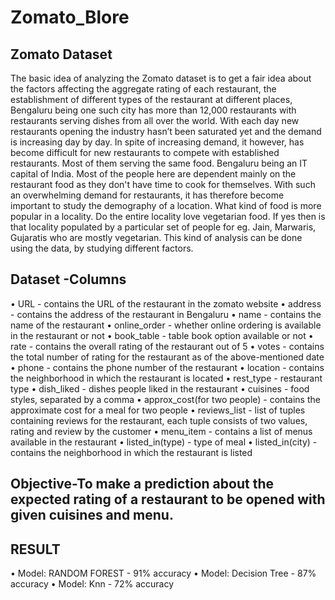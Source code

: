 # Zomato_Blore

## Zomato Dataset

The basic idea of analyzing the Zomato dataset is to get a fair idea about the factors affecting the aggregate rating of each restaurant, the establishment of different types of the restaurant at different places, Bengaluru being one such city has more than 12,000 restaurants with restaurants serving dishes from all over the world. With each day new restaurants opening the industry hasn’t been saturated yet and the demand is increasing day by day. In spite of increasing demand, it however, has become difficult for new restaurants to compete with established restaurants. Most of them serving the same food. Bengaluru being an IT capital of India. Most of the people here are dependent mainly on the restaurant food as they don't have time to cook for themselves. With such an overwhelming demand for restaurants, it has therefore become important to study the demography of a location. What kind of food is more popular in a locality. Do the entire locality love vegetarian food. If yes then is that locality populated by a particular set of people for eg. Jain, Marwaris, Gujaratis who are mostly vegetarian. This kind of analysis can be done using the data, by studying different factors.

## Dataset -Columns
•	URL - contains the URL of the restaurant in the zomato website
•	address - contains the address of the restaurant in Bengaluru
•	name - contains the name of the restaurant
•	online_order - whether online ordering is available in the restaurant or not
•	book_table - table book option available or not
•	rate - contains the overall rating of the restaurant out of 5
•	votes - contains the total number of rating for the restaurant as of the above-mentioned date
•	phone - contains the phone number of the restaurant
•	location - contains the neighborhood in which the restaurant is located
•	rest_type  - restaurant type
•	dish_liked - dishes people liked in the restaurant
•	cuisines - food styles, separated by a comma
•	approx_cost(for two people) - contains the approximate cost for a meal for two people
•	reviews_list - list of tuples containing reviews for the restaurant, each tuple consists of two values, rating and review by the customer
•	menu_item - contains a list of menus available in the restaurant
•	listed_in(type) - type of meal
•	listed_in(city) - contains the neighborhood in which the restaurant is listed

## Objective-To make a prediction about the expected rating of a restaurant to be opened with given cuisines and menu.  

## RESULT

•	Model: RANDOM FOREST - 91% accuracy
•	Model: Decision Tree - 87% accuracy
•	Model: Knn - 72%  accuracy


